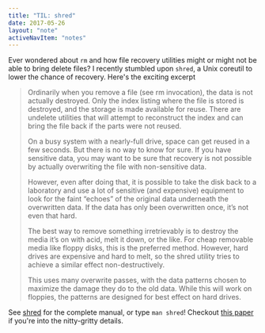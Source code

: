 ```yaml
---
title: "TIL: shred"
date: 2017-05-26
layout: "note"
activeNavItem: "notes"
---
```


Ever wondered about `rm` and how file recovery utilities might or might not be able to bring delete files?
I recently stumbled upon `shred`, a Unix coreutil to lower the chance of recovery. Here's the exciting excerpt

> Ordinarily when you remove a file (see rm invocation), the data is not actually destroyed. Only the index listing where the file is stored is destroyed, and the storage is made available for reuse. There are undelete utilities that will attempt to reconstruct the index and can bring the file back if the parts were not reused.
>
> On a busy system with a nearly-full drive, space can get reused in a few seconds. But there is no way to know for sure. If you have sensitive data, you may want to be sure that recovery is not possible by actually overwriting the file with non-sensitive data.
>
> However, even after doing that, it is possible to take the disk back to a laboratory and use a lot of sensitive (and expensive) equipment to look for the faint “echoes” of the original data underneath the overwritten data. If the data has only been overwritten once, it’s not even that hard.
>
> The best way to remove something irretrievably is to destroy the media it’s on with acid, melt it down, or the like. For cheap removable media like floppy disks, this is the preferred method. However, hard drives are expensive and hard to melt, so the shred utility tries to achieve a similar effect non-destructively.
>
> This uses many overwrite passes, with the data patterns chosen to maximize the damage they do to the old data. While this will work on floppies, the patterns are designed for best effect on hard drives.

See [shred](https://www.gnu.org/software/coreutils/manual/coreutils.html#shred-invocation) for the complete manual, or type `man shred`! Checkout [this paper](https://www.cs.auckland.ac.nz/~pgut001/pubs/secure_del.html) if you're into the nitty-gritty details.
